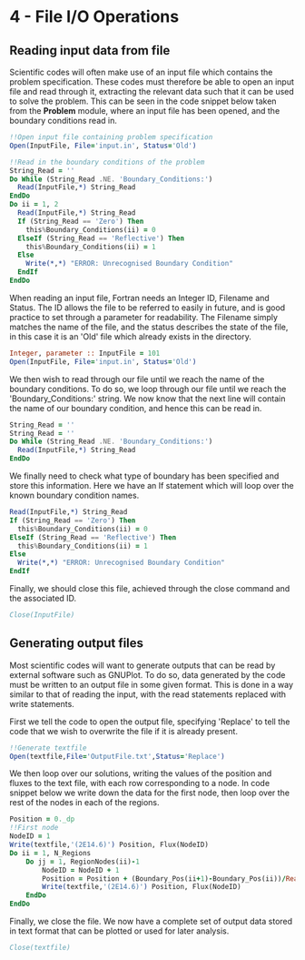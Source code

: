 # 4 - File I/O Operations

## Reading input data from file

Scientific codes will often make use of an input file which contains the problem specification. These codes must therefore be able to open an input file and read through it, extracting the relevant data such that it can be used to solve the problem. This can be seen in the code snippet below taken from the **Problem** module, where an input file has been opened, and the boundary conditions read in.

```fortran
!!Open input file containing problem specification
Open(InputFile, File='input.in', Status='Old')

!!Read in the boundary conditions of the problem
String_Read = ''
Do While (String_Read .NE. 'Boundary_Conditions:')
  Read(InputFile,*) String_Read
EndDo
Do ii = 1, 2
  Read(InputFile,*) String_Read
  If (String_Read == 'Zero') Then
    this%Boundary_Conditions(ii) = 0
  ElseIf (String_Read == 'Reflective') Then
    this%Boundary_Conditions(ii) = 1
  Else
    Write(*,*) "ERROR: Unrecognised Boundary Condition"
  EndIf
EndDo
```

When reading an input file, Fortran needs an Integer ID, Filename and Status. The ID allows the file to be referred to easily in future, and is good practice to set through a parameter for readability. The Filename simply matches the name of the file, and the status describes the state of the file, in this case it is an 'Old' file which already exists in the directory.

```fortran
Integer, parameter :: InputFile = 101
Open(InputFile, File='input.in', Status='Old')
```

We then wish to read through our file until we reach the name of the boundary conditions. To do so, we loop through our file until we reach the 'Boundary_Conditions:' string. We now know that the next line will contain the name of our boundary condition, and hence this can be read in.

```fortran
String_Read = ''
String_Read = ''
Do While (String_Read .NE. 'Boundary_Conditions:')
  Read(InputFile,*) String_Read
EndDo
```

We finally need to check what type of boundary has been specified and store this information. Here we have an If statement which will loop over the known boundary condition names.

```fortran
Read(InputFile,*) String_Read
If (String_Read == 'Zero') Then
  this%Boundary_Conditions(ii) = 0
ElseIf (String_Read == 'Reflective') Then
  this%Boundary_Conditions(ii) = 1
Else
  Write(*,*) "ERROR: Unrecognised Boundary Condition"
EndIf
```

Finally, we should close this file, achieved through the close command and the associated ID.

```fortran
Close(InputFile)
```

## Generating output files

Most scientific codes will want to generate outputs that can be read by external software such as GNUPlot. To do so, data generated by the code must be written to an output file in some given format. This is done in a way similar to that of reading the input, with the read statements replaced with write statements.

First we tell the code to open the output file, specifying 'Replace' to tell the code that we wish to overwrite the file if it is already present.

```fortran
!!Generate textfile
Open(textfile,File='OutputFile.txt',Status='Replace')
```

We then loop over our solutions, writing the values of the position and fluxes to the text file, with each row corresponding to a node. In code snippet below we write down the data for the first node, then loop over the rest of the nodes in each of the regions.

```fortran
Position = 0._dp
!!First node
NodeID = 1
Write(textfile,'(2E14.6)') Position, Flux(NodeID)
Do ii = 1, N_Regions
    Do jj = 1, RegionNodes(ii)-1
        NodeID = NodeID + 1
        Position = Position + (Boundary_Pos(ii+1)-Boundary_Pos(ii))/Real(RegionNodes(ii)-1,dp)
        Write(textfile,'(2E14.6)') Position, Flux(NodeID)
    EndDo
EndDo
```

Finally, we close the file. We now have a complete set of output data stored in text format that can be plotted or used for later analysis.

```fortran
Close(textfile)
```
